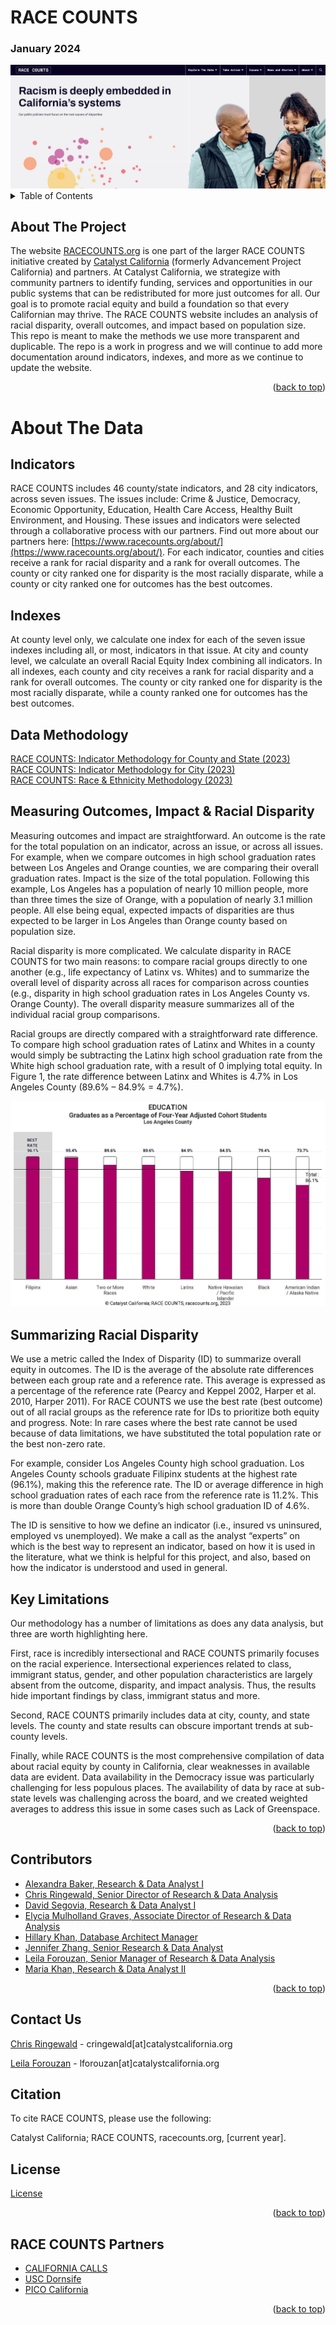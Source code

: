 # RACE COUNTS
### January 2024

<base target="_blank">

<img src="https://github.com/catalystcalifornia/RaceCounts/blob/main/images/rc_homepage.PNG" alt="RACE COUNTS Homepage">




<details>
  <summary>Table of Contents</summary>
  <ol>
    <li>
      <a href="#about-the-project">About The Project</a></li>
    <li><a href="#about-the-data">About The Data</a></li>
     <ul>
        <li><a href="#indicators">Indicators</a></li>
        <li><a href="#indexes">Indexes</a></li>
        <li><a href="#data-methodology">Data Methodology</a></li>
        <li><a href="#measuring-outcomes,-impact-&-racial-disparity">Measuring Outcomes, Impact & Disparity</a></li>
        <li><a href="#summarizing-racial-disparity">Summarizing Racial Disparity</a></li>
        <li><a href="#key-limitations">Key Limitations</a></li>
      </ul>
    <li><a href="#contributors">Contributors</a></li>
    <li><a href="#contact-us">Contact Us</a></li>
    <li><a href="#citation">Citation</a></li>
    <li><a href="#license">License</a></li>
    <li><a href="#race-counts-partners">RACE COUNTS Partners</a></li>
  </ol>
</details>


## About The Project

The website [RACECOUNTS.org](https://www.racecounts.org?target=_blank) is one part of the larger RACE COUNTS initiative created by [Catalyst California](https://www.catalystcalifornia.org/) (formerly Advancement Project California) and partners. At Catalyst California, we strategize with community partners to identify funding, services and opportunities in our public systems that can be redistributed for more just outcomes for all. Our goal is to promote racial equity and build a foundation so that every Californian may thrive. The RACE COUNTS website includes an analysis of racial disparity, overall outcomes, and impact based on population size. This repo is meant to make the methods we use more transparent and duplicable. The repo is a work in progress and we will continue to add more documentation around indicators, indexes, and more as we continue to update the website.

<p align="right">(<a href="#top">back to top</a>)</p>


# About The Data

## Indicators
RACE COUNTS includes 46 county/state indicators, and 28 city indicators, across seven issues. The issues include: Crime & Justice, Democracy, Economic Opportunity, Education, Health Care Access, Healthy Built Environment, and Housing. These issues and indicators were selected through a collaborative process with our partners. Find out more about our partners here: [https://www.racecounts.org/about/](https://www.racecounts.org/about/). For each indicator, counties and cities receive a rank for racial disparity and a rank for overall outcomes. The county or city ranked one for disparity is the most racially disparate, while a county or city ranked one for outcomes has the best outcomes. 

## Indexes
At county level only, we calculate one index for each of the seven issue indexes including all, or most, indicators in that issue. At city and county level, we calculate an overall Racial Equity Index combining all indicators. In all indexes, each county and city receives a rank for racial disparity and a rank for overall outcomes. The county or city ranked one for disparity is the most racially disparate, while a county ranked one for outcomes has the best outcomes.

## Data Methodology
[RACE COUNTS: Indicator Methodology for County and State (2023)](https://github.com/catalystcalifornia/RaceCounts/blob/main/Methodology/IndicatorMethodology_CountyState.pdf) <br>
[RACE COUNTS: Indicator Methodology for City (2023)](https://github.com/catalystcalifornia/RaceCounts/blob/main/Methodology/IndicatorMethodology_City.pdf) <br> 
[RACE COUNTS: Race & Ethnicity Methodology (2023)](https://github.com/catalystcalifornia/RaceCounts/blob/main/Methodology/README_Race_Ethnicity.md) <br>

<!--[RACE COUNTS: Key Takeaways Methodology (2023)](https://github.com/catalystcalifornia/RaceCounts/blob/main/KeyTakeaways/README_Key_Takeaways.md) <br>-->

## Measuring Outcomes, Impact & Racial Disparity
Measuring outcomes and impact are straightforward. An outcome is the rate for the total population on an indicator, across an issue, or across all issues. For example, when we compare outcomes in high school graduation rates between Los Angeles and Orange counties, we are comparing their overall graduation rates. Impact is the size of the total population. Following this example, Los Angeles has a population of nearly 10 million people, more than three times the size of Orange, with a population of nearly 3.1 million people. All else being equal, expected impacts of disparities are thus expected to be larger in Los Angeles than Orange county based on population size.

Racial disparity is more complicated. We calculate disparity in RACE COUNTS for two main reasons: to compare racial groups directly to one another (e.g., life expectancy of Latinx vs. Whites) and to summarize the overall level of disparity across all races for comparison across counties (e.g., disparity in high school graduation rates in Los Angeles County vs. Orange County). The overall disparity measure summarizes all of the individual racial group comparisons.

Racial groups are directly compared with a straightforward rate difference. To compare high school graduation rates of Latinx and Whites in a county would simply be subtracting the Latinx high school graduation rate from the White high school graduation rate, with a result of 0 implying total equity. In Figure 1, the rate difference between Latinx and Whites is 4.7% in Los Angeles County (89.6% – 84.9% = 4.7%).

<img src="images/high-school-graduation-california.jpg" alt="LA County HS Graduation by Race Bar Chart">

## Summarizing Racial Disparity
We use a metric called the Index of Disparity (ID) to summarize overall equity in outcomes. The ID is the average of the absolute rate differences between each group rate and a reference rate. This average is expressed as a percentage of the reference rate (Pearcy and Keppel 2002, Harper et al. 2010, Harper 2011). For RACE COUNTS we use the best rate (best outcome) out of all racial groups as the reference rate for IDs to prioritize both equity and progress. Note: In rare cases where the best rate cannot be used because of data limitations, we have substituted the total population rate or the best non-zero rate. 

For example, consider Los Angeles County high school graduation. Los Angeles County schools graduate Filipinx students at the highest rate (96.1%), making this the reference rate. The ID or average difference in high school graduation rates of each race from the reference rate is 11.2%. This is more than double Orange County’s high school graduation ID of 4.6%.

The ID is sensitive to how we define an indicator (i.e., insured vs uninsured, employed vs unemployed). We make a call as the analyst “experts” on which is the best way to represent an indicator, based on how it is used in the literature, what we think is helpful for this project, and also, based on how the indicator is understood and used in general.

## Key Limitations
Our methodology has a number of limitations as does any data analysis, but three are worth highlighting here.

First, race is incredibly intersectional and RACE COUNTS primarily focuses on the racial experience. Intersectional experiences related to class, immigrant status, gender, and other population characteristics are largely absent from the outcome, disparity, and impact analysis. Thus, the results hide important findings by class, immigrant status and more.

Second, RACE COUNTS primarily includes data at city, county, and state levels. The county and state results can obscure important trends at sub-county levels.  

Finally, while RACE COUNTS is the most comprehensive compilation of data about racial equity by county in California, clear weaknesses in available data are evident. Data availability in the Democracy issue was particularly challenging for less populous places. The availability of data by race at sub-state levels was challenging across the board, and we created weighted averages to address this issue in some cases such as Lack of Greenspace.

<p align="right">(<a href="#top">back to top</a>)</p>


## Contributors
* [Alexandra Baker, Research & Data Analyst I](https://github.com/bakeralexan)
* [Chris Ringewald, Senior Director of Research & Data Analysis](https://github.com/cringewald)
* [David Segovia, Research & Data Analyst I](https://github.com/davidseg1997)
* [Elycia Mulholland Graves, Associate Director of Research & Data Analysis](https://github.com/elyciamg)
* [Hillary Khan, Database Architect Manager](https://github.com/hillarykhan)
* [Jennifer Zhang, Senior Research & Data Analyst](https://github.com/jzhang514)
* [Leila Forouzan, Senior Manager of Research & Data Analysis](https://github.com/lforouzan)
* [Maria Khan, Research & Data Analyst II](https://github.com/mariatkhan)

<p align="right">(<a href="#top">back to top</a>)</p>


## Contact Us
[Chris Ringewald](https://www.linkedin.com/in/chris-ringewald-6766369/) - cringewald[at]catalystcalifornia.org  <br>


[Leila Forouzan](https://www.linkedin.com/in/leilaforouzan/) - lforouzan[at]catalystcalifornia.org</p>


## Citation
To cite RACE COUNTS, please use the following:

Catalyst California; RACE COUNTS, racecounts.org, [current year].


## License

[License](License.md)

<p align="right">(<a href="#top">back to top</a>)</p>


## RACE COUNTS Partners

* [CALIFORNIA CALLS](https://www.cacalls.org/)
* [USC Dornsife](https://dornsife.usc.edu/)
* [PICO California](http://www.picocalifornia.org/)

<p align="right">(<a href="#top">back to top</a>)</p>

